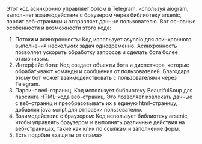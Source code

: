 Этот код асинхронно управляет ботом в Telegram, используя aiogram, выполняет взаимодействие с браузером через библиотеку arsenic, парсит веб-страницы и отправляет данные пользователю. Вот основные особенности и возможности этого кода:

1. Потоки и асинхронность: Код использует asyncio для асинхронного выполнения нескольких задач одновременно. Асинхронность позволяет ускорить обработку запросов и сделать бота более отзывчивым.
2. Интерфейс бота: Код создает объекты бота и диспетчера, которые обрабатывают команды и сообщения от пользователей. Благодаря этому бот может взаимодействовать с пользователями через Telegram.
3. Парсинг веб-страниц: Код использует библиотеку BeautifulSoup для парсинга HTML-кода веб-страниц. Это позволяет извлекать данные с веб-страниц и преобразовывать их в единую html-страницу, добавляя java script для отправки пользователю.
4. Взаимодействие с браузером: Код использует библиотеку arsenic, чтобы управлять браузером и выполнять различные действия на веб-страницах, такие как клик по ссылкам и заполнение форм.
5. Есть подобие «защиты от спама»
